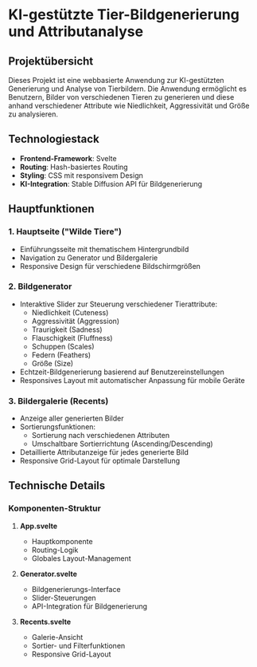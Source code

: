 

# KI-gestützte Tier-Bildgenerierung und Attributanalyse

## Projektübersicht
Dieses Projekt ist eine webbasierte Anwendung zur KI-gestützten Generierung und Analyse von Tierbildern. Die Anwendung ermöglicht es Benutzern, Bilder von verschiedenen Tieren zu generieren und diese anhand verschiedener Attribute wie Niedlichkeit, Aggressivität und Größe zu analysieren.

## Technologiestack
- **Frontend-Framework**: Svelte
- **Routing**: Hash-basiertes Routing
- **Styling**: CSS mit responsivem Design
- **KI-Integration**: Stable Diffusion API für Bildgenerierung

## Hauptfunktionen

### 1. Hauptseite ("Wilde Tiere")
- Einführungsseite mit thematischem Hintergrundbild
- Navigation zu Generator und Bildergalerie
- Responsive Design für verschiedene Bildschirmgrößen

### 2. Bildgenerator
- Interaktive Slider zur Steuerung verschiedener Tierattribute:
  - Niedlichkeit (Cuteness)
  - Aggressivität (Aggression)
  - Traurigkeit (Sadness)
  - Flauschigkeit (Fluffness)
  - Schuppen (Scales)
  - Federn (Feathers)
  - Größe (Size)
- Echtzeit-Bildgenerierung basierend auf Benutzereinstellungen
- Responsives Layout mit automatischer Anpassung für mobile Geräte

### 3. Bildergalerie (Recents)
- Anzeige aller generierten Bilder
- Sortierungsfunktionen:
  - Sortierung nach verschiedenen Attributen
  - Umschaltbare Sortierrichtung (Ascending/Descending)
- Detaillierte Attributanzeige für jedes generierte Bild
- Responsive Grid-Layout für optimale Darstellung

## Technische Details

### Komponenten-Struktur
1. **App.svelte**
   - Hauptkomponente
   - Routing-Logik
   - Globales Layout-Management

2. **Generator.svelte**
   - Bildgenerierungs-Interface
   - Slider-Steuerungen
   - API-Integration für Bildgenerierung

3. **Recents.svelte**
   - Galerie-Ansicht
   - Sortier- und Filterfunktionen
   - Responsive Grid-Layout